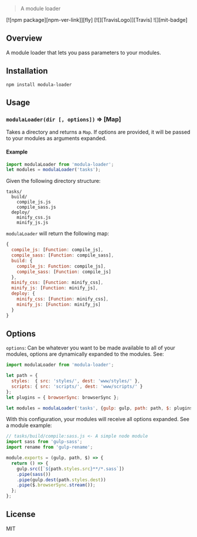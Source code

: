 > A module loader

[![npm package][npm-ver-link]][fly]
[![][TravisLogo]][Travis]
![][mit-badge]

## Overview

A module loader that lets you pass parameters to your modules.

## Installation
```
npm install modula-loader
```

## Usage

### `modulaLoader(dir [, options])` => [Map]

Takes a directory and returns a `Map`.
If options are provided, it will be passed to your modules as arguments expanded.

#### Example

```js
import modulaLoader from 'modula-loader';
let modules = modulaLoader('tasks');
```
Given the following directory structure:
```
tasks/
  build/
    compile_js.js
    compile_sass.js
  deploy/
    minify_css.js
    minify_js.js
```
`modulaLoader` will return the following map:

```js
{
  compile_js: [Function: compile_js],
  compile_sass: [Function: compile_sass],
  build: {
    compile_js: Function: compile_js],
    compile_sass: [Function: compile_js]
  },
  minify_css: [Function: minify_css],
  minify_js: [Function: minify_js],
  deploy: {
    minify_css: [Function: minify_css],
    minify_js: [Function: minify_js]
  }
}
```

## Options

`options`: Can be whatever you want to be made available to all of your modules,
options are dynamically expanded to the modules. See:

```js
import modulaLoader from 'modula-loader';

let path = {
  styles:  { src: 'styles/', dest: 'www/styles/' },
  scripts: { src: 'scripts/', dest: 'www/scripts/' }
};
let plugins = { browserSync: browserSync };

let modules = modulaLoader('tasks', {gulp: gulp, path: path, $: plugins});
```

With this configuration, your modules will receive all options expanded. See
a module example:

```js
// tasks/build/compile:sass.js <- A simple node module
import sass from 'gulp-sass';
import rename from 'gulp-rename';

module.exports = (gulp, path, $) => {
  return () => {
    gulp.src([`${path.styles.src}**/*.sass`])
    .pipe(sass())
    .pipe(gulp.dest(path.styles.dest))
    .pipe($.browserSync.stream());
  };
};
```

## License

MIT
